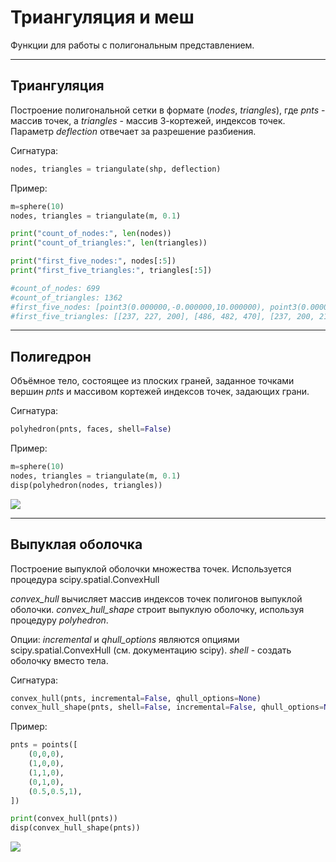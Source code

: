 # Триангуляция и меш

Функции для работы с полигональным представлением.

---
## Триангуляция
Построение полигональной сетки в формате (_nodes_, _triangles_), где _pnts_ - массив точек, а _triangles_ - массив 3-кортежей, индексов точек.
Параметр _deflection_ отвечает за разрешение разбиения. 

Сигнатура:
```python
nodes, triangles = triangulate(shp, deflection)
```

Пример:
```python
m=sphere(10)
nodes, triangles = triangulate(m, 0.1)

print("count_of_nodes:", len(nodes))
print("count_of_triangles:", len(triangles))

print("first_five_nodes:", nodes[:5])
print("first_five_triangles:", triangles[:5])

#count_of_nodes: 699
#count_of_triangles: 1362
#first_five_nodes: [point3(0.000000,-0.000000,10.000000), point3(0.000000,-0.000000,10.000000), point3(0.000000,-0.000000,-10.000000), point3(1.950903,-0.000000,-9.807853), point3(3.826834,-0.000000,-9.238795)]
#first_five_triangles: [[237, 227, 200], [486, 482, 470], [237, 200, 211], [487, 472, 477], [238, 201, 212]]
```

-----------------------------
## Полигедрон
Объёмное тело, состоящее из плоских граней, заданное точками вершин _pnts_ и массивом кортежей индексов точек, задающих грани.

Сигнатура:
```python
polyhedron(pnts, faces, shell=False)
```

Пример:
```python
m=sphere(10)
nodes, triangles = triangulate(m, 0.1)
disp(polyhedron(nodes, triangles))
```
![](../images/generic/polyhedron0.png)

----------------------------------------------
## Выпуклая оболочка
Построение выпуклой оболочки множества точек.
Используется процедура scipy.spatial.ConvexHull

_convex_hull_ вычисляет массив индексов точек полигонов выпуклой оболочки.
_convex_hull_shape_ строит выпуклую оболочку, используя процедуру _polyhedron_.

Опции:
_incremental_ и _qhull_options_ являются опциями scipy.spatial.ConvexHull (см. документацию scipy).
_shell_ - создать оболочку вместо тела.

Сигнатура:
```python
convex_hull(pnts, incremental=False, qhull_options=None)
convex_hull_shape(pnts, shell=False, incremental=False, qhull_options=None)
```

Пример:
```python
pnts = points([
	(0,0,0),
	(1,0,0),
	(1,1,0),
	(0,1,0),
	(0.5,0.5,1),
])

print(convex_hull(pnts))
disp(convex_hull_shape(pnts))
```

![](../images/generic/convex_hull0.png)
